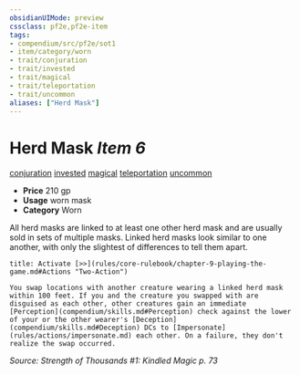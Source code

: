 ```yaml
---
obsidianUIMode: preview
cssclass: pf2e,pf2e-item
tags:
- compendium/src/pf2e/sot1
- item/category/worn
- trait/conjuration
- trait/invested
- trait/magical
- trait/teleportation
- trait/uncommon
aliases: ["Herd Mask"]
---
```

# Herd Mask *Item 6*  
[conjuration](rules/traits/conjuration.md)  [invested](rules/traits/invested.md)  [magical](rules/traits/magical.md)  [teleportation](rules/traits/teleportation.md)  [uncommon](rules/traits/uncommon.md)  

- **Price** 210 gp
- **Usage** worn mask
- **Category** Worn

All herd masks are linked to at least one other herd mask and are usually sold in sets of multiple masks. Linked herd masks look similar to one another, with only the slightest of differences to tell them apart.

```ad-embed-ability
title: Activate [>>](rules/core-rulebook/chapter-9-playing-the-game.md#Actions "Two-Action")

You swap locations with another creature wearing a linked herd mask within 100 feet. If you and the creature you swapped with are disguised as each other, other creatures gain an immediate [Perception](compendium/skills.md#Perception) check against the lower of your or the other wearer's [Deception](compendium/skills.md#Deception) DCs to [Impersonate](rules/actions/impersonate.md) each other. On a failure, they don't realize the swap occurred.
```

*Source: Strength of Thousands #1: Kindled Magic p. 73*